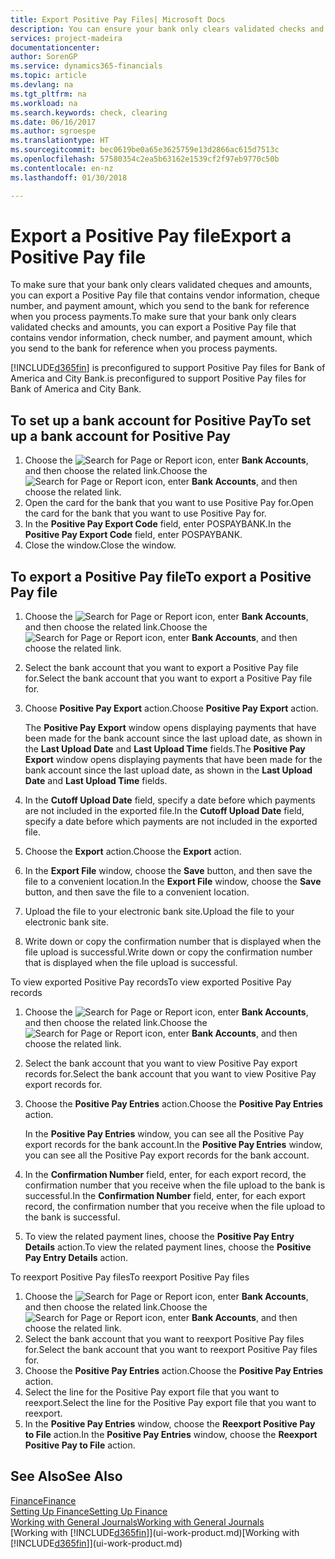 ```yaml
---
title: Export Positive Pay Files| Microsoft Docs
description: You can ensure your bank only clears validated checks and amounts by exporting a Positive Pay file that contains vendor and payment information.
services: project-madeira
documentationcenter: 
author: SorenGP
ms.service: dynamics365-financials
ms.topic: article
ms.devlang: na
ms.tgt_pltfrm: na
ms.workload: na
ms.search.keywords: check, clearing
ms.date: 06/16/2017
ms.author: sgroespe
ms.translationtype: HT
ms.sourcegitcommit: bec0619be0a65e3625759e13d2866ac615d7513c
ms.openlocfilehash: 57580354c2ea5b63162e1539cf2f97eb9770c50b
ms.contentlocale: en-nz
ms.lasthandoff: 01/30/2018

---
```

# <a name="export-a-positive-pay-file"></a><span data-ttu-id="ae5ed-103">Export a Positive Pay file</span><span class="sxs-lookup"><span data-stu-id="ae5ed-103">Export a Positive Pay file</span></span>
<span data-ttu-id="ae5ed-104">To make sure that your bank only clears validated cheques and amounts, you can export a Positive Pay file that contains vendor information, cheque number, and payment amount, which you send to the bank for reference when you process payments.</span><span class="sxs-lookup"><span data-stu-id="ae5ed-104">To make sure that your bank only clears validated checks and amounts, you can export a Positive Pay file that contains vendor information, check number, and payment amount, which you send to the bank for reference when you process payments.</span></span>

[!INCLUDE[d365fin](includes/d365fin_md.md)] <span data-ttu-id="ae5ed-105"> is preconfigured to support Positive Pay files for Bank of America and City Bank.</span><span class="sxs-lookup"><span data-stu-id="ae5ed-105">is preconfigured to support Positive Pay files for Bank of America and City Bank.</span></span>

## <a name="to-set-up-a-bank-account-for-positive-pay"></a><span data-ttu-id="ae5ed-106">To set up a bank account for Positive Pay</span><span class="sxs-lookup"><span data-stu-id="ae5ed-106">To set up a bank account for Positive Pay</span></span>
1. <span data-ttu-id="ae5ed-107">Choose the ![Search for Page or Report](media/ui-search/search_small.png "Search for Page or Report icon") icon, enter **Bank Accounts**, and then choose the related link.</span><span class="sxs-lookup"><span data-stu-id="ae5ed-107">Choose the ![Search for Page or Report](media/ui-search/search_small.png "Search for Page or Report icon") icon, enter **Bank Accounts**, and then choose the related link.</span></span>
2. <span data-ttu-id="ae5ed-108">Open the card for the bank that you want to use Positive Pay for.</span><span class="sxs-lookup"><span data-stu-id="ae5ed-108">Open the card for the bank that you want to use Positive Pay for.</span></span>
3. <span data-ttu-id="ae5ed-109">In the **Positive Pay Export Code** field, enter POSPAYBANK.</span><span class="sxs-lookup"><span data-stu-id="ae5ed-109">In the **Positive Pay Export Code** field, enter POSPAYBANK.</span></span>
4. <span data-ttu-id="ae5ed-110">Close the window.</span><span class="sxs-lookup"><span data-stu-id="ae5ed-110">Close the window.</span></span>

## <a name="to-export-a-positive-pay-file"></a><span data-ttu-id="ae5ed-111">To export a Positive Pay file</span><span class="sxs-lookup"><span data-stu-id="ae5ed-111">To export a Positive Pay file</span></span>
1. <span data-ttu-id="ae5ed-112">Choose the ![Search for Page or Report](media/ui-search/search_small.png "Search for Page or Report icon") icon, enter **Bank Accounts**, and then choose the related link.</span><span class="sxs-lookup"><span data-stu-id="ae5ed-112">Choose the ![Search for Page or Report](media/ui-search/search_small.png "Search for Page or Report icon") icon, enter **Bank Accounts**, and then choose the related link.</span></span>
2. <span data-ttu-id="ae5ed-113">Select the bank account that you want to export a Positive Pay file for.</span><span class="sxs-lookup"><span data-stu-id="ae5ed-113">Select the bank account that you want to export a Positive Pay file for.</span></span>
3. <span data-ttu-id="ae5ed-114">Choose **Positive Pay Export** action.</span><span class="sxs-lookup"><span data-stu-id="ae5ed-114">Choose **Positive Pay Export** action.</span></span>

    <span data-ttu-id="ae5ed-115">The **Positive Pay Export** window opens displaying payments that have been made for the bank account since the last upload date, as shown in the **Last Upload Date** and **Last Upload Time** fields.</span><span class="sxs-lookup"><span data-stu-id="ae5ed-115">The **Positive Pay Export** window opens displaying payments that have been made for the bank account since the last upload date, as shown in the **Last Upload Date** and **Last Upload Time** fields.</span></span>
4. <span data-ttu-id="ae5ed-116">In the **Cutoff Upload Date** field, specify a date before which payments are not included in the exported file.</span><span class="sxs-lookup"><span data-stu-id="ae5ed-116">In the **Cutoff Upload Date** field, specify a date before which payments are not included in the exported file.</span></span>
5. <span data-ttu-id="ae5ed-117">Choose the **Export** action.</span><span class="sxs-lookup"><span data-stu-id="ae5ed-117">Choose the **Export** action.</span></span>
6. <span data-ttu-id="ae5ed-118">In the **Export File** window, choose the **Save** button, and then save the file to a convenient location.</span><span class="sxs-lookup"><span data-stu-id="ae5ed-118">In the **Export File** window, choose the **Save** button, and then save the file to a convenient location.</span></span>
7. <span data-ttu-id="ae5ed-119">Upload the file to your electronic bank site.</span><span class="sxs-lookup"><span data-stu-id="ae5ed-119">Upload the file to your electronic bank site.</span></span>
8. <span data-ttu-id="ae5ed-120">Write down or copy the confirmation number that is displayed when the file upload is successful.</span><span class="sxs-lookup"><span data-stu-id="ae5ed-120">Write down or copy the confirmation number that is displayed when the file upload is successful.</span></span>

<span data-ttu-id="ae5ed-121">To view exported Positive Pay records</span><span class="sxs-lookup"><span data-stu-id="ae5ed-121">To view exported Positive Pay records</span></span>

1. <span data-ttu-id="ae5ed-122">Choose the ![Search for Page or Report](media/ui-search/search_small.png "Search for Page or Report icon") icon, enter **Bank Accounts**, and then choose the related link.</span><span class="sxs-lookup"><span data-stu-id="ae5ed-122">Choose the ![Search for Page or Report](media/ui-search/search_small.png "Search for Page or Report icon") icon, enter **Bank Accounts**, and then choose the related link.</span></span>
2. <span data-ttu-id="ae5ed-123">Select the bank account that you want to view Positive Pay export records for.</span><span class="sxs-lookup"><span data-stu-id="ae5ed-123">Select the bank account that you want to view Positive Pay export records for.</span></span>
3. <span data-ttu-id="ae5ed-124">Choose the **Positive Pay Entries** action.</span><span class="sxs-lookup"><span data-stu-id="ae5ed-124">Choose the **Positive Pay Entries** action.</span></span>

    <span data-ttu-id="ae5ed-125">In the **Positive Pay Entries** window, you can see all the Positive Pay export records for the bank account.</span><span class="sxs-lookup"><span data-stu-id="ae5ed-125">In the **Positive Pay Entries** window, you can see all the Positive Pay export records for the bank account.</span></span>
4. <span data-ttu-id="ae5ed-126">In the **Confirmation Number** field, enter, for each export record, the confirmation number that you receive when the file upload to the bank is successful.</span><span class="sxs-lookup"><span data-stu-id="ae5ed-126">In the **Confirmation Number** field, enter, for each export record, the confirmation number that you receive when the file upload to the bank is successful.</span></span>
5. <span data-ttu-id="ae5ed-127">To view the related payment lines, choose the **Positive Pay Entry Details** action.</span><span class="sxs-lookup"><span data-stu-id="ae5ed-127">To view the related payment lines, choose the **Positive Pay Entry Details** action.</span></span>

<span data-ttu-id="ae5ed-128">To reexport Positive Pay files</span><span class="sxs-lookup"><span data-stu-id="ae5ed-128">To reexport Positive Pay files</span></span>

1. <span data-ttu-id="ae5ed-129">Choose the ![Search for Page or Report](media/ui-search/search_small.png "Search for Page or Report icon") icon, enter **Bank Accounts**, and then choose the related link.</span><span class="sxs-lookup"><span data-stu-id="ae5ed-129">Choose the ![Search for Page or Report](media/ui-search/search_small.png "Search for Page or Report icon") icon, enter **Bank Accounts**, and then choose the related link.</span></span>
2. <span data-ttu-id="ae5ed-130">Select the bank account that you want to reexport Positive Pay files for.</span><span class="sxs-lookup"><span data-stu-id="ae5ed-130">Select the bank account that you want to reexport Positive Pay files for.</span></span>
3. <span data-ttu-id="ae5ed-131">Choose the **Positive Pay Entries** action.</span><span class="sxs-lookup"><span data-stu-id="ae5ed-131">Choose the **Positive Pay Entries** action.</span></span>
4. <span data-ttu-id="ae5ed-132">Select the line for the Positive Pay export file that you want to reexport.</span><span class="sxs-lookup"><span data-stu-id="ae5ed-132">Select the line for the Positive Pay export file that you want to reexport.</span></span>
5. <span data-ttu-id="ae5ed-133">In the **Positive Pay Entries** window, choose the **Reexport Positive Pay to File** action.</span><span class="sxs-lookup"><span data-stu-id="ae5ed-133">In the **Positive Pay Entries** window, choose the **Reexport Positive Pay to File** action.</span></span>

## <a name="see-also"></a><span data-ttu-id="ae5ed-134">See Also</span><span class="sxs-lookup"><span data-stu-id="ae5ed-134">See Also</span></span>
[<span data-ttu-id="ae5ed-135">Finance</span><span class="sxs-lookup"><span data-stu-id="ae5ed-135">Finance</span></span>](finance.md)  
[<span data-ttu-id="ae5ed-136">Setting Up Finance</span><span class="sxs-lookup"><span data-stu-id="ae5ed-136">Setting Up Finance</span></span>](finance-setup-finance.md)  
[<span data-ttu-id="ae5ed-137">Working with General Journals</span><span class="sxs-lookup"><span data-stu-id="ae5ed-137">Working with General Journals</span></span>](ui-work-general-journals.md)  
<span data-ttu-id="ae5ed-138">[Working with [!INCLUDE[d365fin](includes/d365fin_md.md)]](ui-work-product.md)</span><span class="sxs-lookup"><span data-stu-id="ae5ed-138">[Working with [!INCLUDE[d365fin](includes/d365fin_md.md)]](ui-work-product.md)</span></span>

